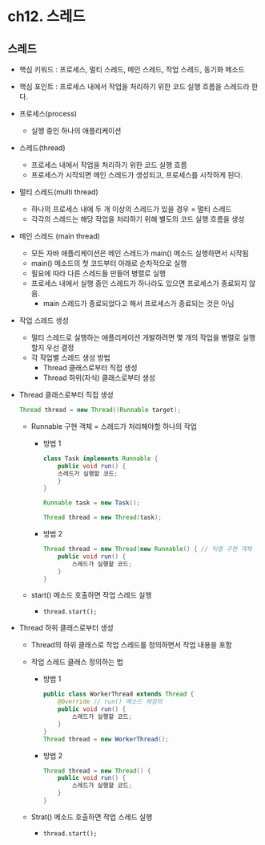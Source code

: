 # ch12. 스레드

## 스레드

- 핵심 키워드 : 프로세스, 멀티 스레드, 메인 스레드, 작업 스레드, 동기화 메소드
- 핵심 포인트 : 프로세스 내에서 작업을 처리하기 위한 코드 실행 흐름을 스레드라 한다.

- 프로세스(process)
    - 실행 중인 하나의 애플리케이션

- 스레드(thread)
    - 프로세스 내에서 작업을 처리하기 위한 코드 실행 흐름
    - 프로세스가 시작되면 메인 스레드가 생성되고, 프로세스를 시작하게 된다.

- 멀티 스레드(multi thread)
    - 하나의 프로세스 내에 두 개 이상의 스레드가 있을 경우 = 멀티 스레드
    - 각각의 스레드는 해당 작업을 처리하기 위해 별도의 코드 실행 흐름을 생성
    
- 메인 스레드 (main thread)
    - 모든 자바 애플리케이션은 메인 스레드가 main() 메소드 실행하면서 시작됨
    - main() 메소드의 첫 코드부터 아래로 순차적으로 실행
    - 필요에 따라 다른 스레드들 만들어 병렬로 실행
    - 프로세스 내에서 실행 중인 스레드가 하나라도 있으면 프로세스가 종료되지 않음.
        - main 스레드가 종료되었다고 해서 프로세스가 종료되는 것은 아님
    
- 작업 스레드 생성
    - 멀티 스레드로 실행하는 애플리케이션 개발하려면 몇 개의 작업을 병렬로 실행할지 우선 결정
    - 각 작업별 스레드 생성 방법
        - Thread 클래스로부터 직접 생성
        - Thread 하위(자식) 클래스로부터 생성

- Thread 클래스로부터 직접 생성
    
    ```java
    Thread thread = new Thread((Runnable target);
    ```
    
    - Runnable 구현 객체 = 스레드가 처리해야할 하나의 작업
        - 방법 1
            
            ```java
            class Task implements Runnable {
            	public void run() {
            	스레드가 실행할 코드;
            	}
            }
            ```
            
            ```java
            Runnable task = new Task();
            
            Thread thread = new Thread(task);
            ```
            
        - 방법 2
            
            ```java
            Thread thread = new Thread(new Runnable() { // 익명 구현 객체
            	public void run() {
            		스레드가 실행할 코드;
            	}
            }
            ```
            
    - start() 메소드 호출하면 작업 스레드 실행
        - `thread.start();`
        
    
- Thread 하위 클래스로부터 생성
    - Thread의 하위 클래스로 작업 스레드를 정의하면서 작업 내용을 포함
    - 작업 스레드 클래스 정의하는 법
        - 방법 1
            
            ```java
            public class WorkerThread extends Thread {
            	@Override // run() 메소드 재정의
            	public void run() {
            		스레드가 실행할 코드;
            	}
            }
            Thread thread = new WorkerThread();
            ```
            
        - 방법 2
            
            ```java
            Thread thread = new Thread() {
            	public void run() {
            		스레드가 실행할 코드;
            	}
            }
            ```
            
    - Strat() 메소드 호출하면 작업 스레드 실행
        - `thread.start();`